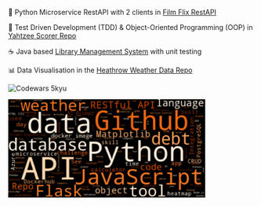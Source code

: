 🐍 Python Microservice RestAPI with 2 clients in [Film Flix RestAPI](https://github.com/annwyl21/FilmFlixRestAPI)

&#129514; Test Driven Development (TDD) & Object-Oriented Programming (OOP) in [Yahtzee Scorer Repo](https://github.com/annwyl21/yahtzee)

&#9749; Java based [Library Management System](https://github.com/annwyl21/libraryManagement) with unit testing

&#128202; Data Visualisation in the [Heathrow Weather Data Repo](https://github.com/annwyl21/heatmap_weather)

![Codewars 5kyu](https://www.codewars.com/users/annwyl21/badges/micro)

![Ellen Houghton Skills Word Cloud](https://github.com/annwyl21/annwyl21.github.io/blob/main/images/github_profile_image.png) 
